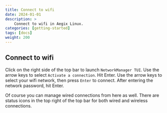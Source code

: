 ```yaml
---
title: Connect to wifi
date: 2024-01-01
description: > 
    Connect to wifi in Aegix Linux.
categories: [getting-started]
tags: [docs]
weight: 200
---
```


## Connect to wifi

Click on the right side of the top bar to launch `NetworkManager TUI`. Use the arrow keys to select `Activate a connection`. Hit Enter. Use the arrow keys to select your wifi network, then press `Enter` to connect. After entering the network password, hit Enter.

Of course you can manage wired connections from here as well. There are status icons in the top right of the top bar for both wired and wireless connections.